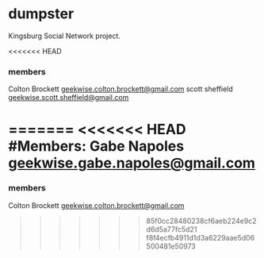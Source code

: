 # dumpster
Kingsburg Social Network project.

<<<<<<< HEAD

### members
Colton Brockett <geekwise.colton.brockett@gmail.com>
scott sheffield <geekwise.scott.sheffield@gmail.com>

=======
<<<<<<< HEAD
#Members:
Gabe Napoles
geekwise.gabe.napoles@gmail.com
=======
### members
Colton Brockett <geekwise.colton.brockett@gmail.com>
>>>>>>> 85f0cc28480238cf6aeb224e9c2d6d5a77fc5d21
>>>>>>> f8f4ecfb4911d1d3a6229aae5d06500481e50973
